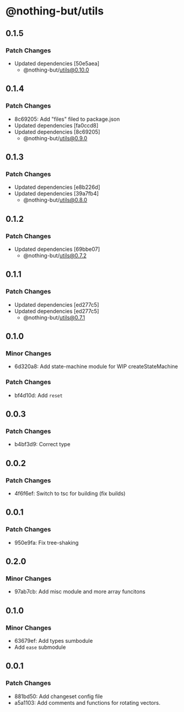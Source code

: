 # @nothing-but/utils

## 0.1.5

### Patch Changes

-   Updated dependencies [50e5aea]
    -   @nothing-but/utils@0.10.0

## 0.1.4

### Patch Changes

-   8c69205: Add "files" filed to package.json
-   Updated dependencies [fa0ccd8]
-   Updated dependencies [8c69205]
    -   @nothing-but/utils@0.9.0

## 0.1.3

### Patch Changes

-   Updated dependencies [e8b226d]
-   Updated dependencies [39a7fb4]
    -   @nothing-but/utils@0.8.0

## 0.1.2

### Patch Changes

-   Updated dependencies [69bbe07]
    -   @nothing-but/utils@0.7.2

## 0.1.1

### Patch Changes

-   Updated dependencies [ed277c5]
-   Updated dependencies [ed277c5]
    -   @nothing-but/utils@0.7.1

## 0.1.0

### Minor Changes

-   6d320a8: Add state-machine module for WIP createStateMachine

### Patch Changes

-   bf4d10d: Add `reset`

## 0.0.3

### Patch Changes

-   b4bf3d9: Correct type

## 0.0.2

### Patch Changes

-   4f6f6ef: Switch to tsc for building (fix builds)

## 0.0.1

### Patch Changes

-   950e9fa: Fix tree-shaking

## 0.2.0

### Minor Changes

-   97ab7cb: Add misc module and more array funcitons

## 0.1.0

### Minor Changes

-   63679ef: Add types sumbodule
-   Add `ease` submodule

## 0.0.1

### Patch Changes

-   881bd50: Add changeset config file
-   a5a1103: Add comments and functions for rotating vectors.

